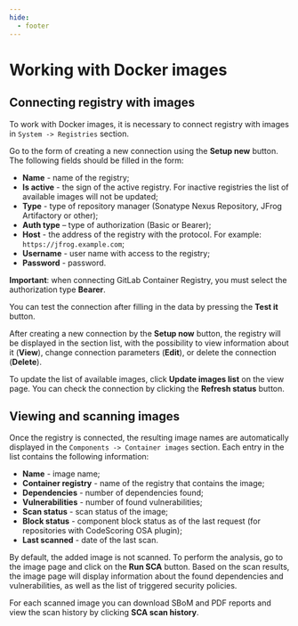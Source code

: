 ```yaml
---
hide:
  - footer
---
```


# Working with Docker images


## Connecting registry with images

To work with Docker images, it is necessary to connect registry with images in `System -> Registries` section. 

Go to the form of creating a new connection using the **Setup new** button. The following fields should be filled in the form:

- **Name** - name of the registry;
- **Is active** - the sign of the active registry. For inactive registries the list of available images will not be updated;
- **Type** - type of repository manager (Sonatype Nexus Repository, JFrog Artifactory or other);
- **Auth type** – type of authorization (Basic or Bearer);
- **Host** - the address of the registry with the protocol. For example: `https://jfrog.example.com`;
- **Username** - user name with access to the registry;
- **Password** - password.

**Important**: when connecting GitLab Container Registry, you must select the authorization type **Bearer**.

You can test the connection after filling in the data by pressing the **Test it** button. 

After creating a new connection by the **Setup now** button, the registry will be displayed in the section list, with the possibility to view information about it (**View**), change connection parameters (**Edit**), or delete the connection (**Delete**). 

To update the list of available images, click **Update images list** on the view page. You can check the connection by clicking the **Refresh status** button.

## Viewing and scanning images

Once the registry is connected, the resulting image names are automatically displayed in the `Components -> Container images` section. Each entry in the list contains the following information:

- **Name** - image name;
- **Container registry** - name of the registry that contains the image;
- **Dependencies** - number of dependencies found;
- **Vulnerabilities** - number of found vulnerabilities;
- **Scan status** - scan status of the image;
- **Block status** - component block status as of the last request (for repositories with CodeScoring OSA plugin);
- **Last scanned** - date of the last scan.

By default, the added image is not scanned. To perform the analysis, go to the image page and click on the **Run SCA** button. Based on the scan results, the image page will display information about the found dependencies and vulnerabilities, as well as the list of triggered security policies.

For each scanned image you can download SBoM and PDF reports and view the scan history by clicking **SCA scan history**.
